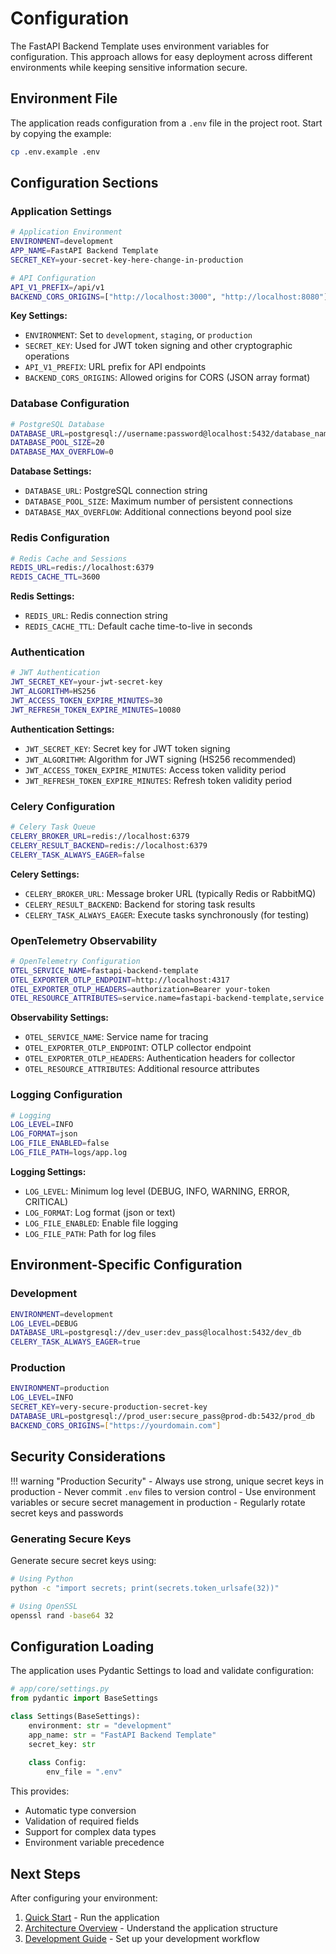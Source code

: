 # Configuration

The FastAPI Backend Template uses environment variables for configuration. This approach allows for easy deployment across different environments while keeping sensitive information secure.

## Environment File

The application reads configuration from a `.env` file in the project root. Start by copying the example:

```bash
cp .env.example .env
```

## Configuration Sections

### Application Settings

```bash
# Application Environment
ENVIRONMENT=development
APP_NAME=FastAPI Backend Template
SECRET_KEY=your-secret-key-here-change-in-production

# API Configuration
API_V1_PREFIX=/api/v1
BACKEND_CORS_ORIGINS=["http://localhost:3000", "http://localhost:8080"]
```

**Key Settings:**

- `ENVIRONMENT`: Set to `development`, `staging`, or `production`
- `SECRET_KEY`: Used for JWT token signing and other cryptographic operations
- `API_V1_PREFIX`: URL prefix for API endpoints
- `BACKEND_CORS_ORIGINS`: Allowed origins for CORS (JSON array format)

### Database Configuration

```bash
# PostgreSQL Database
DATABASE_URL=postgresql://username:password@localhost:5432/database_name
DATABASE_POOL_SIZE=20
DATABASE_MAX_OVERFLOW=0
```

**Database Settings:**

- `DATABASE_URL`: PostgreSQL connection string
- `DATABASE_POOL_SIZE`: Maximum number of persistent connections
- `DATABASE_MAX_OVERFLOW`: Additional connections beyond pool size

### Redis Configuration

```bash
# Redis Cache and Sessions
REDIS_URL=redis://localhost:6379
REDIS_CACHE_TTL=3600
```

**Redis Settings:**

- `REDIS_URL`: Redis connection string
- `REDIS_CACHE_TTL`: Default cache time-to-live in seconds

### Authentication

```bash
# JWT Authentication
JWT_SECRET_KEY=your-jwt-secret-key
JWT_ALGORITHM=HS256
JWT_ACCESS_TOKEN_EXPIRE_MINUTES=30
JWT_REFRESH_TOKEN_EXPIRE_MINUTES=10080
```

**Authentication Settings:**

- `JWT_SECRET_KEY`: Secret key for JWT token signing
- `JWT_ALGORITHM`: Algorithm for JWT signing (HS256 recommended)
- `JWT_ACCESS_TOKEN_EXPIRE_MINUTES`: Access token validity period
- `JWT_REFRESH_TOKEN_EXPIRE_MINUTES`: Refresh token validity period

### Celery Configuration

```bash
# Celery Task Queue
CELERY_BROKER_URL=redis://localhost:6379
CELERY_RESULT_BACKEND=redis://localhost:6379
CELERY_TASK_ALWAYS_EAGER=false
```

**Celery Settings:**

- `CELERY_BROKER_URL`: Message broker URL (typically Redis or RabbitMQ)
- `CELERY_RESULT_BACKEND`: Backend for storing task results
- `CELERY_TASK_ALWAYS_EAGER`: Execute tasks synchronously (for testing)

### OpenTelemetry Observability

```bash
# OpenTelemetry Configuration
OTEL_SERVICE_NAME=fastapi-backend-template
OTEL_EXPORTER_OTLP_ENDPOINT=http://localhost:4317
OTEL_EXPORTER_OTLP_HEADERS=authorization=Bearer your-token
OTEL_RESOURCE_ATTRIBUTES=service.name=fastapi-backend-template,service.version=1.0.0
```

**Observability Settings:**

- `OTEL_SERVICE_NAME`: Service name for tracing
- `OTEL_EXPORTER_OTLP_ENDPOINT`: OTLP collector endpoint
- `OTEL_EXPORTER_OTLP_HEADERS`: Authentication headers for collector
- `OTEL_RESOURCE_ATTRIBUTES`: Additional resource attributes

### Logging Configuration

```bash
# Logging
LOG_LEVEL=INFO
LOG_FORMAT=json
LOG_FILE_ENABLED=false
LOG_FILE_PATH=logs/app.log
```

**Logging Settings:**

- `LOG_LEVEL`: Minimum log level (DEBUG, INFO, WARNING, ERROR, CRITICAL)
- `LOG_FORMAT`: Log format (json or text)
- `LOG_FILE_ENABLED`: Enable file logging
- `LOG_FILE_PATH`: Path for log files

## Environment-Specific Configuration

### Development

```bash
ENVIRONMENT=development
LOG_LEVEL=DEBUG
DATABASE_URL=postgresql://dev_user:dev_pass@localhost:5432/dev_db
CELERY_TASK_ALWAYS_EAGER=true
```

### Production

```bash
ENVIRONMENT=production
LOG_LEVEL=INFO
SECRET_KEY=very-secure-production-secret-key
DATABASE_URL=postgresql://prod_user:secure_pass@prod-db:5432/prod_db
BACKEND_CORS_ORIGINS=["https://yourdomain.com"]
```

## Security Considerations

!!! warning "Production Security"
    - Always use strong, unique secret keys in production
    - Never commit `.env` files to version control
    - Use environment variables or secure secret management in production
    - Regularly rotate secret keys and passwords

### Generating Secure Keys

Generate secure secret keys using:

```bash
# Using Python
python -c "import secrets; print(secrets.token_urlsafe(32))"

# Using OpenSSL
openssl rand -base64 32
```

## Configuration Loading

The application uses Pydantic Settings to load and validate configuration:

```python
# app/core/settings.py
from pydantic import BaseSettings

class Settings(BaseSettings):
    environment: str = "development"
    app_name: str = "FastAPI Backend Template"
    secret_key: str
    
    class Config:
        env_file = ".env"
```

This provides:
- Automatic type conversion
- Validation of required fields
- Support for complex data types
- Environment variable precedence

## Next Steps

After configuring your environment:

1. [Quick Start](quick-start.md) - Run the application
2. [Architecture Overview](../architecture/overview.md) - Understand the application structure
3. [Development Guide](../development/environment.md) - Set up your development workflow
